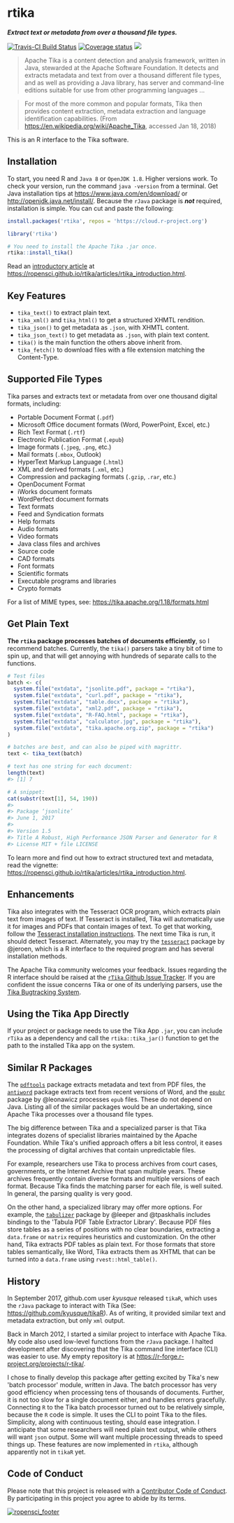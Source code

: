 
rtika
=====

***Extract text or metadata from over a thousand file types.***

[![Travis-CI Build Status](https://travis-ci.org/ropensci/rtika.svg?branch=master)](https://travis-ci.org/ropensci/rtika) [![Coverage status](https://codecov.io/gh/ropensci/rtika/branch/master/graph/badge.svg)](https://codecov.io/github/ropensci/rtika?branch=master) [![](https://badges.ropensci.org/191_status.svg)](https://github.com/ropensci/onboarding/issues/191)

> Apache Tika is a content detection and analysis framework, written in Java, stewarded at the Apache Software Foundation. It detects and extracts metadata and text from over a thousand different file types, and as well as providing a Java library, has server and command-line editions suitable for use from other programming languages ...

> For most of the more common and popular formats, Tika then provides content extraction, metadata extraction and language identification capabilities. (From <https://en.wikipedia.org/wiki/Apache_Tika>, accessed Jan 18, 2018)

This is an R interface to the Tika software.

Installation
------------

To start, you need R and `Java 8` or `OpenJDK 1.8`. Higher versions work. To check your version, run the command `java -version` from a terminal. Get Java installation tips at <https://www.java.com/en/download/> or <http://openjdk.java.net/install/>. Because the `rJava` package is ***not*** required, installation is simple. You can cut and paste the following:

``` r
install.packages('rtika', repos = 'https://cloud.r-project.org')

library('rtika')

# You need to install the Apache Tika .jar once.
rtika::install_tika()
```

Read an [introductory article](https://ropensci.github.io/rtika/articles/rtika_introduction.html) at <https://ropensci.github.io/rtika/articles/rtika_introduction.html>.

Key Features
------------

-   `tika_text()` to extract plain text.
-   `tika_xml()` and `tika_html()` to get a structured XHMTL rendition.
-   `tika_json()` to get metadata as `.json`, with XHMTL content.
-   `tika_json_text()` to get metadata as `.json`, with plain text content.
-   `tika()` is the main function the others above inherit from.
-   `tika_fetch()` to download files with a file extension matching the Content-Type.

Supported File Types
--------------------

Tika parses and extracts text or metadata from over one thousand digital formats, including:

-   Portable Document Format (`.pdf`)
-   Microsoft Office document formats (Word, PowerPoint, Excel, etc.)
-   Rich Text Format (`.rtf`)
-   Electronic Publication Format (`.epub`)
-   Image formats (`.jpeg`, `.png`, etc.)
-   Mail formats (`.mbox`, Outlook)
-   HyperText Markup Language (`.html`)
-   XML and derived formats (`.xml`, etc.)
-   Compression and packaging formats (`.gzip`, `.rar`, etc.)
-   OpenDocument Format
-   iWorks document formats
-   WordPerfect document formats
-   Text formats
-   Feed and Syndication formats
-   Help formats
-   Audio formats
-   Video formats
-   Java class files and archives
-   Source code
-   CAD formats
-   Font formats
-   Scientific formats
-   Executable programs and libraries
-   Crypto formats

For a list of MIME types, see: <https://tika.apache.org/1.18/formats.html>

Get Plain Text
--------------

**The `rtika` package processes batches of documents efficiently**, so I recommend batches. Currently, the `tika()` parsers take a tiny bit of time to spin up, and that will get annoying with hundreds of separate calls to the functions.

``` r
# Test files
batch <- c(
  system.file("extdata", "jsonlite.pdf", package = "rtika"),
  system.file("extdata", "curl.pdf", package = "rtika"),
  system.file("extdata", "table.docx", package = "rtika"),
  system.file("extdata", "xml2.pdf", package = "rtika"),
  system.file("extdata", "R-FAQ.html", package = "rtika"),
  system.file("extdata", "calculator.jpg", package = "rtika"),
  system.file("extdata", "tika.apache.org.zip", package = "rtika")
)

# batches are best, and can also be piped with magrittr.
text <- tika_text(batch)

# text has one string for each document:
length(text)
#> [1] 7

# A snippet:
cat(substr(text[1], 54, 190)) 
#> 
#> Package ‘jsonlite’
#> June 1, 2017
#> 
#> Version 1.5
#> Title A Robust, High Performance JSON Parser and Generator for R
#> License MIT + file LICENSE
```

To learn more and find out how to extract structured text and metadata, read the vignette: <https://ropensci.github.io/rtika/articles/rtika_introduction.html>.

Enhancements
------------

Tika also integrates with the Tesseract OCR program, which extracts plain text from images of text. If Tesseract is installed, Tika will automatically use it for images and PDFs that contain images of text. To get that working, follow the [Tesseract installation instructions](https://github.com/tesseract-ocr/tesseract/wiki). The next time Tika is run, it should detect Tesseract. Alternately, you may try the [`tesseract`](https://github.com/ropensci/tesseract) package by @jeroen, which is a R interface to the required program and has several installation methods.

The Apache Tika community welcomes your feedback. Issues regarding the R interface should be raised at the [`rTika` Github Issue Tracker](https://github.com/ropensci/tesseract). If you are confident the issue concerns Tika or one of its underlying parsers, use the [Tika Bugtracking System](https://issues.apache.org/jira/projects/TIKA/issues).

Using the Tika App Directly
---------------------------

If your project or package needs to use the Tika App `.jar`, you can include `rTika` as a dependency and call the `rtika::tika_jar()` function to get the path to the installed Tika app on the system.

Similar R Packages
------------------

The [`pdftools`](https://github.com/ropensci/pdftools) package extracts metadata and text from PDF files, the [`antiword`](https://github.com/ropensci/antiword) package extracts text from recent versions of Word, and the [`epubr`](https://github.com/ropensci/epubr) package by @leonawicz processes `epub` files. These do not depend on Java. Listing all of the similar packages would be an undertaking, since Apache Tika processes over a thousand file types.

The big difference between Tika and a specialized parser is that Tika integrates dozens of specialist libraries maintained by the Apache Foundation. While Tika's unified approach offers a bit less control, it eases the processing of digital archives that contain unpredictable files.

For example, researchers use Tika to process archives from court cases, governments, or the Internet Archive that span multiple years. These archives frequently contain diverse formats and multiple versions of each format. Because Tika finds the matching parser for each file, is well suited. In general, the parsing quality is very good.

On the other hand, a specialized library may offer more options. For example, the [`tabulizer`](https://github.com/ropensci/tabulizer) package by @leeper and @tpaskhalis includes bindings to the 'Tabula PDF Table Extractor Library'. Because PDF files store tables as a series of positions with no clear boundaries, extracting a `data.frame` or `matrix` requires heuristics and customization. On the other hand, Tika extracts PDF tables as plain text. For those formats that store tables semantically, like Word, Tika extracts them as XHTML that can be turned into a `data.frame` using `rvest::html_table()`.

History
-------

In September 2017, github.com user *kyusque* released `tikaR`, which uses the `rJava` package to interact with Tika (See: <https://github.com/kyusque/tikaR>). As of writing, it provided similar text and metadata extraction, but only `xml` output.

Back in March 2012, I started a similar project to interface with Apache Tika. My code also used low-level functions from the `rJava` package. I halted development after discovering that the Tika command line interface (CLI) was easier to use. My empty repository is at <https://r-forge.r-project.org/projects/r-tika/>.

I chose to finally develop this package after getting excited by Tika's new 'batch processor' module, written in Java. The batch processor has very good efficiency when processing tens of thousands of documents. Further, it is not too slow for a single document either, and handles errors gracefully. Connecting `R` to the Tika batch processor turned out to be relatively simple, because the `R` code is simple. It uses the CLI to point Tika to the files. Simplicity, along with continuous testing, should ease integration. I anticipate that some researchers will need plain text output, while others will want `json` output. Some will want multiple processing threads to speed things up. These features are now implemented in `rtika`, although apparently not in `tikaR` yet.

Code of Conduct
---------------

Please note that this project is released with a [Contributor Code of Conduct](https://github.com/ropensci/rtika/blob/master/CONDUCT.md). By participating in this project you agree to abide by its terms.

[![ropensci\_footer](http://ropensci.org/public_images/github_footer.png)](https://ropensci.org)
